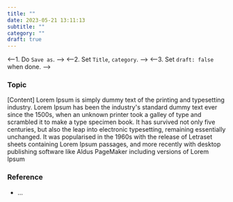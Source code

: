 ```yaml
---
title: ""
date: 2023-05-21 13:11:13
subtitle: ""
category: ""
draft: true 
---
```


<--1. Do `Save as`. -->
<--2. Set `Title`, `category`. -->
<--3. Set `draft: false` when done. -->


### Topic

[Content]
Lorem Ipsum is simply dummy text of the printing and typesetting industry. Lorem Ipsum has been the industry's standard dummy text ever since the 1500s, when an unknown printer took a galley of type and scrambled it to make a type specimen book. It has survived not only five centuries, but also the leap into electronic typesetting, remaining essentially unchanged. It was popularised in the 1960s with the release of Letraset sheets containing Lorem Ipsum passages, and more recently with desktop publishing software like Aldus PageMaker including versions of Lorem Ipsum

### Reference
- ...

